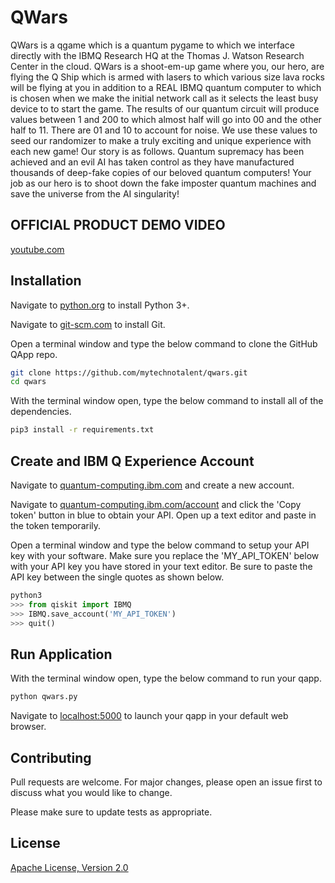 # QWars

QWars is a qgame which is a quantum pygame to which we interface directly with the IBMQ Research HQ at the Thomas J. Watson Research Center in the cloud.  QWars is a shoot-em-up game where you, our hero, are flying the Q Ship which is armed with lasers to which various size lava rocks will be flying at you in addition to a REAL IBMQ quantum computer to which is chosen when we make the initial network call as it selects the least busy device to  to start the game.  The results of our quantum circuit will produce values between 1 and 200 to which almost half will go into 00 and the other half to 11.  There are 01 and 10 to account for noise.  We use these values to seed our randomizer to make a truly exciting and unique experience with each new game!  Our story is as follows.  Quantum supremacy has been achieved and an evil AI has taken control as they have manufactured thousands of deep-fake copies of our beloved quantum computers!  Your job as our hero is to shoot down the fake imposter quantum machines and save the universe from the AI singularity!

## OFFICIAL PRODUCT DEMO VIDEO

[youtube.com](https://youtu.be/3HdCAQinYOk/)

## Installation

Navigate to [python.org](https://www.python.org/downloads/) to install Python 3+.

Navigate to [git-scm.com](https://git-scm.com/book/en/v1/Getting-Started-Installing-Git) to install Git.

Open a terminal window and type the below command to clone the GitHub QApp repo.

```bash
git clone https://github.com/mytechnotalent/qwars.git
cd qwars
```

With the terminal window open, type the below command to install all of the dependencies.

```bash
pip3 install -r requirements.txt
```

## Create and IBM Q Experience Account

Navigate to [quantum-computing.ibm.com](https://quantum-computing.ibm.com/) and create a new account.

Navigate to [quantum-computing.ibm.com/account](https://quantum-computing.ibm.com/account) and click the 'Copy token' button in blue to obtain your API.  Open up a text editor and paste in the token temporarily.

Open a terminal window and type the below command to setup your API key with your software.  Make sure you replace the 'MY_API_TOKEN' below with your API key you have stored in your text editor.  Be sure to paste the API key between the single quotes as shown below.

```python
python3
>>> from qiskit import IBMQ
>>> IBMQ.save_account('MY_API_TOKEN')
>>> quit()
```

## Run Application

With the terminal window open, type the below command to run your qapp.

```bash
python qwars.py
```

Navigate to [localhost:5000](http://localhost:5000) to launch your qapp in your default web browser.

## Contributing

Pull requests are welcome. For major changes, please open an issue first to discuss what you would like to change.

Please make sure to update tests as appropriate.

## License

[Apache License, Version 2.0](https://www.apache.org/licenses/LICENSE-2.0/)
